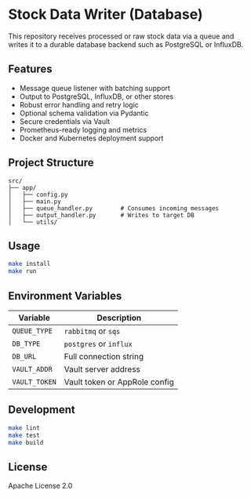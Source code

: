 # Stock Data Writer (Database)

This repository receives processed or raw stock data via a queue and writes it
to a durable database backend such as PostgreSQL or InfluxDB.

## Features

- Message queue listener with batching support
- Output to PostgreSQL, InfluxDB, or other stores
- Robust error handling and retry logic
- Optional schema validation via Pydantic
- Secure credentials via Vault
- Prometheus-ready logging and metrics
- Docker and Kubernetes deployment support

## Project Structure

```
src/
├── app/
│   ├── config.py
│   ├── main.py
│   ├── queue_handler.py        # Consumes incoming messages
│   ├── output_handler.py       # Writes to target DB
│   └── utils/
```

## Usage

```bash
make install
make run
```

## Environment Variables

| Variable      | Description                   |
| ------------- | ----------------------------- |
| `QUEUE_TYPE`  | `rabbitmq` or `sqs`           |
| `DB_TYPE`     | `postgres` or `influx`        |
| `DB_URL`      | Full connection string        |
| `VAULT_ADDR`  | Vault server address          |
| `VAULT_TOKEN` | Vault token or AppRole config |

## Development

```bash
make lint
make test
make build
```

## License

Apache License 2.0
